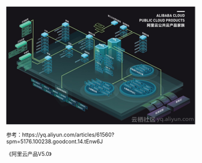 ![](/assets/阿里云产品V5.0.jpeg)

参考：https:\/\/yq.aliyun.com\/articles\/61560?spm=5176.100238.goodcont.14.tEnw6J

《阿里云产品V5.0》

